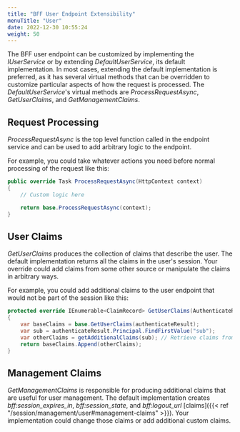 ```yaml
---
title: "BFF User Endpoint Extensibility"
menuTitle: "User"
date: 2022-12-30 10:55:24
weight: 50
---
```


The BFF user endpoint can be customized by implementing the *IUserService* or by extending *DefaultUserService*, its default implementation. In most cases, extending the default implementation is preferred, as it has several virtual methods that can be overridden to customize particular aspects of how the request is processed. The *DefaultUserService*'s virtual methods are *ProcessRequestAsync*, *GetUserClaims*, and *GetManagementClaims*.

## Request Processing 
*ProcessRequestAsync* is the top level function called in the endpoint service and can be used to add arbitrary logic to the endpoint.

For example, you could take whatever actions you need before normal processing of the request like this:

```csharp
public override Task ProcessRequestAsync(HttpContext context)
{
    // Custom logic here

    return base.ProcessRequestAsync(context);
}
```

## User Claims
*GetUserClaims* produces the collection of claims that describe the user. The default implementation returns all the claims in the user's session. Your override could add claims from some other source or manipulate the claims in arbitrary ways.

For example, you could add additional claims to the user endpoint that would not be part of the session like this:

```csharp
protected override IEnumerable<ClaimRecord> GetUserClaims(AuthenticateResult authenticateResult)
{
    var baseClaims = base.GetUserClaims(authenticateResult);
    var sub = authenticateResult.Principal.FindFirstValue("sub");
    var otherClaims = getAdditionalClaims(sub); // Retrieve claims from some data store
    return baseClaims.Append(otherClaims);
}
```

## Management Claims
*GetManagementClaims* is responsible for producing additional claims that are useful for user management. The default implementation creates *bff:session_expires_in*, *bff:session_state*, and *bff:logout_url* [claims]({{< ref "/session/management/user#management-claims" >}}). Your implementation could change those claims or add additional custom claims. 